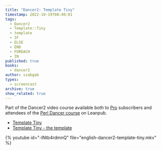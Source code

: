 ```yaml
---
title: "Dancer2: Template Tiny"
timestamp: 2022-10-19T08:40:01
tags:
  - Dancer2
  - Template::Tiny
  - template
  - IF
  - ELSE
  - END
  - FOREACH
  - IN
published: true
books:
  - dancer2
author: szabgab
types:
  - screencast
archive: true
show_related: true
---
```



Part of the Dancer2 video course available both to [Pro](/pro) subscribers and attendees of the [Perl Dancer course](https://leanpub.com/c/dancer) on Leanpub.


* [Template Tiny](https://code-maven.com/slides/dancer/template-tiny)
* [Template Tiny - the template](https://code-maven.com/slides/dancer/template-tiny-the-template)

{% youtube id="-lNtb4rdmnQ" file="english-dancer2-template-tiny.mkv" %}
